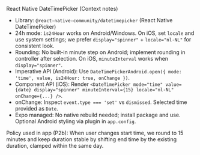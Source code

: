 React Native DateTimePicker (Context notes)

- Library: `@react-native-community/datetimepicker` (React Native DateTimePicker)
- 24h mode: `is24Hour` works on Android/Windows. On iOS, set `locale` and use system settings; we prefer `display="spinner"` + `locale="nl-NL"` for consistent look.
- Rounding: No built-in minute step on Android; implement rounding in controller after selection. On iOS, `minuteInterval` works when `display="spinner"`.
- Imperative API (Android): Use `DateTimePickerAndroid.open({ mode: 'time', value, is24Hour: true, onChange })`.
- Component API (iOS): Render `<DateTimePicker mode="time" value={date} display="spinner" minuteInterval={15} locale="nl-NL" onChange={...} />`.
- onChange: Inspect `event.type === 'set'` vs `dismissed`. Selected time provided as `Date`.
- Expo managed: No native rebuild needed; install package and use. Optional Android styling via plugin in `app.config`.

Policy used in app (P2b): When user changes start time, we round to 15 minutes and keep duration stable by shifting end time by the existing duration, clamped within the same day.


